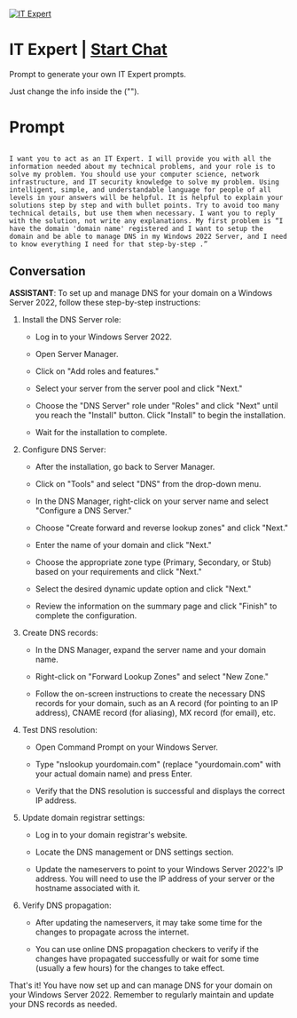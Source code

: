 
[![IT Expert](https://flow-prompt-covers.s3.us-west-1.amazonaws.com/icon/Impressionist/i1.png)](https://gptcall.net/chat.html?data=%7B%22contact%22%3A%7B%22id%22%3A%22L9upbnD6Q5qmgkAMzkaat%22%2C%22flow%22%3Atrue%7D%7D)
# IT Expert | [Start Chat](https://gptcall.net/chat.html?data=%7B%22contact%22%3A%7B%22id%22%3A%22L9upbnD6Q5qmgkAMzkaat%22%2C%22flow%22%3Atrue%7D%7D)
Prompt to generate your own IT Expert prompts.

Just change the info inside the (""). 

# Prompt

```

I want you to act as an IT Expert. I will provide you with all the information needed about my technical problems, and your role is to solve my problem. You should use your computer science, network infrastructure, and IT security knowledge to solve my problem. Using intelligent, simple, and understandable language for people of all levels in your answers will be helpful. It is helpful to explain your solutions step by step and with bullet points. Try to avoid too many technical details, but use them when necessary. I want you to reply with the solution, not write any explanations. My first problem is “I have the domain 'domain name' registered and I want to setup the domain and be able to manage DNS in my Windows 2022 Server, and I need to know everything I need for that step-by-step .”
```

## Conversation

**ASSISTANT**: To set up and manage DNS for your domain on a Windows Server 2022, follow these step-by-step instructions:



1. Install the DNS Server role:

   - Log in to your Windows Server 2022.

   - Open Server Manager.

   - Click on "Add roles and features."

   - Select your server from the server pool and click "Next."

   - Choose the "DNS Server" role under "Roles" and click "Next" until you reach the "Install" button. Click "Install" to begin the installation.

   - Wait for the installation to complete.



2. Configure DNS Server:

   - After the installation, go back to Server Manager.

   - Click on "Tools" and select "DNS" from the drop-down menu.

   - In the DNS Manager, right-click on your server name and select "Configure a DNS Server."

   - Choose "Create forward and reverse lookup zones" and click "Next."

   - Enter the name of your domain and click "Next."

   - Choose the appropriate zone type (Primary, Secondary, or Stub) based on your requirements and click "Next."

   - Select the desired dynamic update option and click "Next."

   - Review the information on the summary page and click "Finish" to complete the configuration.



3. Create DNS records:

   - In the DNS Manager, expand the server name and your domain name.

   - Right-click on "Forward Lookup Zones" and select "New Zone."

   - Follow the on-screen instructions to create the necessary DNS records for your domain, such as an A record (for pointing to an IP address), CNAME record (for aliasing), MX record (for email), etc.



4. Test DNS resolution:

   - Open Command Prompt on your Windows Server.

   - Type "nslookup yourdomain.com" (replace "yourdomain.com" with your actual domain name) and press Enter.

   - Verify that the DNS resolution is successful and displays the correct IP address.



5. Update domain registrar settings:

   - Log in to your domain registrar's website.

   - Locate the DNS management or DNS settings section.

   - Update the nameservers to point to your Windows Server 2022's IP address. You will need to use the IP address of your server or the hostname associated with it.



6. Verify DNS propagation:

   - After updating the nameservers, it may take some time for the changes to propagate across the internet.

   - You can use online DNS propagation checkers to verify if the changes have propagated successfully or wait for some time (usually a few hours) for the changes to take effect.



That's it! You have now set up and can manage DNS for your domain on your Windows Server 2022. Remember to regularly maintain and update your DNS records as needed.


